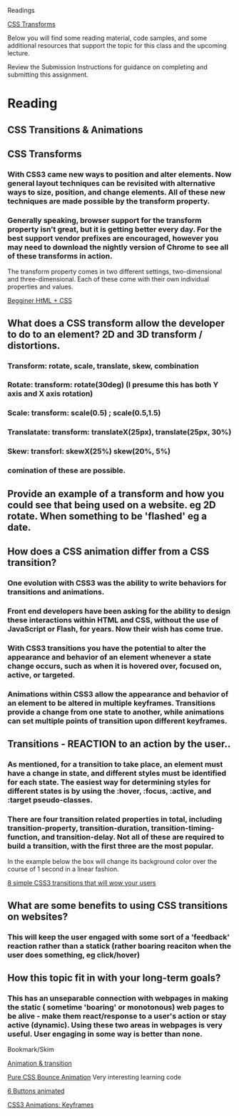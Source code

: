Readings

[CSS Transforms](https://learn.shayhowe.com/advanced-html-css/css-transforms/)

Below you will find some reading material, code samples, and some additional resources that support the topic for this class and the upcoming lecture.

Review the Submission Instructions for guidance on completing and submitting this assignment.

# Reading

## CSS Transitions & Animations

## CSS Transforms

### With CSS3 came new ways to position and alter elements. Now general layout techniques can be revisited with alternative ways to size, position, and change elements. All of these new techniques are made possible by the transform property.

### Generally speaking, browser support for the transform property isn’t great, but it is getting better every day. For the best support vendor prefixes are encouraged, however you may need to download the nightly version of Chrome to see all of these transforms in action.

The transform property comes in two different settings, two-dimensional and three-dimensional. Each of these come with their own individual properties and values.

[Begginer HtML + CSS ](https://learn.shayhowe.com/html-css/)

## What does a CSS transform allow the developer to do to an element? 2D and 3D transform / distortions.

### Transform: rotate, scale, translate, skew, combination

### Rotate: transform: rotate(30deg) (I presume this has both Y axis and X axis rotation)

### Scale: transform: scale(0.5) ; scale(0.5,1.5)

### Translatate: transform: translateX(25px), translate(25px, 30%)

### Skew: transforl: skewX(25%) skew(20%, 5%)

### comination of these are possible.

## Provide an example of a transform and how you could see that being used on a website. eg 2D rotate. When something to be 'flashed' eg a date.

## How does a CSS animation differ from a CSS transition?

### One evolution with CSS3 was the ability to write behaviors for transitions and animations.

### Front end developers have been asking for the ability to design these interactions within HTML and CSS, without the use of JavaScript or Flash, for years. Now their wish has come true.

### With CSS3 transitions you have the potential to alter the appearance and behavior of an element whenever a state change occurs, such as when it is hovered over, focused on, active, or targeted.

### Animations within CSS3 allow the appearance and behavior of an element to be altered in multiple keyframes. Transitions provide a change from one state to another, while animations can set multiple points of transition upon different keyframes.

## Transitions - REACTION to an action by the user..

### As mentioned, for a transition to take place, an element must have a change in state, and different styles must be identified for each state. The easiest way for determining styles for different states is by using the :hover, :focus, :active, and :target pseudo-classes.

### There are four transition related properties in total, including transition-property, transition-duration, transition-timing-function, and transition-delay. Not all of these are required to build a transition, with the first three are the most popular.

In the example below the box will change its background color over the course of 1 second in a linear fashion.

[8 simple CSS3 transitions that will wow your users](https://www.webdesignerdepot.com/2014/05/8-simple-css3-transitions-that-will-wow-your-users)

## What are some benefits to using CSS transitions on websites?

### This will keep the user engaged with some sort of a 'feedback' reaction rather than a statick (rather boaring reaciton when the user does something, eg click/hover)

## How this topic fit in with your long-term goals?

### This has an unseparable connection with webpages in making the static ( sometime 'boaring' or monotonous) web pages to be alive - make them react/response to a user's action or stay active (dynamic). Using these two areas in webpages is very useful. User engaging in some way is better than none.

Bookmark/Skim

[Animation & transition](https://learn.shayhowe.com/advanced-html-css/transitions-animations/)

[Pure CSS Bounce Animation](https://codepen.io/dp_lewis/pen/QWMxRR)
Very interesting learning code

[6 Buttons animated](https://codepen.io/retyui/pen/ByoaXV)

[CSS3 Animations: Keyframes](https://codepen.io/akshaychauhan/pen/dyBqVo)
